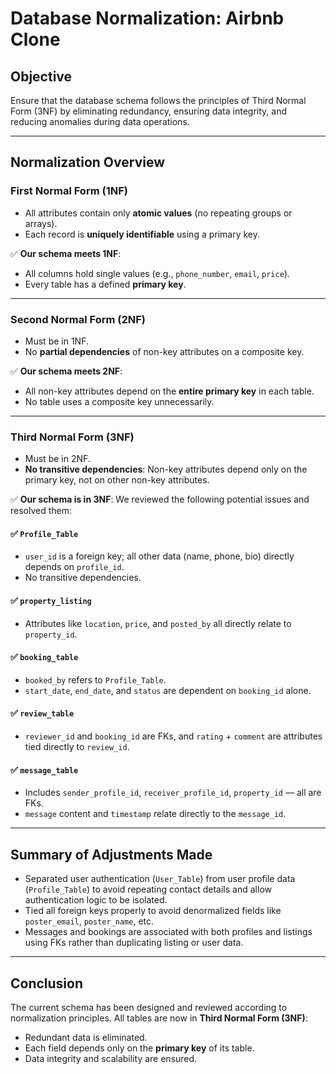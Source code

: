 # Database Normalization: Airbnb Clone

## Objective

Ensure that the database schema follows the principles of Third Normal Form (3NF) by eliminating redundancy, ensuring data integrity, and reducing anomalies during data operations.

---

## Normalization Overview

### First Normal Form (1NF)
- All attributes contain only **atomic values** (no repeating groups or arrays).
- Each record is **uniquely identifiable** using a primary key.

✅ **Our schema meets 1NF**:
- All columns hold single values (e.g., `phone_number`, `email`, `price`).
- Every table has a defined **primary key**.

---

### Second Normal Form (2NF)
- Must be in 1NF.
- No **partial dependencies** of non-key attributes on a composite key.

✅ **Our schema meets 2NF**:
- All non-key attributes depend on the **entire primary key** in each table.
- No table uses a composite key unnecessarily.

---

### Third Normal Form (3NF)
- Must be in 2NF.
- **No transitive dependencies**: Non-key attributes depend only on the primary key, not on other non-key attributes.

✅ **Our schema is in 3NF**:
We reviewed the following potential issues and resolved them:

#### ✅ `Profile_Table`
- `user_id` is a foreign key; all other data (name, phone, bio) directly depends on `profile_id`.
- No transitive dependencies.

#### ✅ `property_listing`
- Attributes like `location`, `price`, and `posted_by` all directly relate to `property_id`.

#### ✅ `booking_table`
- `booked_by` refers to `Profile_Table`.
- `start_date`, `end_date`, and `status` are dependent on `booking_id` alone.

#### ✅ `review_table`
- `reviewer_id` and `booking_id` are FKs, and `rating` + `comment` are attributes tied directly to `review_id`.

#### ✅ `message_table`
- Includes `sender_profile_id`, `receiver_profile_id`, `property_id` — all are FKs.
- `message` content and `timestamp` relate directly to the `message_id`.

---

## Summary of Adjustments Made

- Separated user authentication (`User_Table`) from user profile data (`Profile_Table`) to avoid repeating contact details and allow authentication logic to be isolated.
- Tied all foreign keys properly to avoid denormalized fields like `poster_email`, `poster_name`, etc.
- Messages and bookings are associated with both profiles and listings using FKs rather than duplicating listing or user data.

---

## Conclusion

The current schema has been designed and reviewed according to normalization principles. All tables are now in **Third Normal Form (3NF)**:

- Redundant data is eliminated.
- Each field depends only on the **primary key** of its table.
- Data integrity and scalability are ensured.

